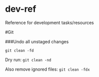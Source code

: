 dev-ref
=======

Reference for development tasks/resources

#Git

###Undo all unstaged changes

`git clean -fd`

Dry run: `git clean -nd`

Also remove ignored files: `git clean -fdx`



